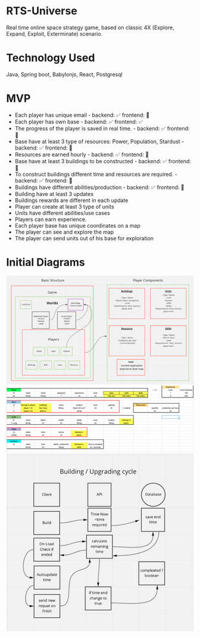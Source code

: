 # RTS-Universe

Real time online space strategy game, based on classic 4X (Explore, Expand, Exploit, Exterminate) scenario.

# Technology Used

Java, Spring boot, Babylonjs, React, Postgresql

# MVP

- Each player has unique email - backend: :white_check_mark: frontend: :black_square_button:
- Each player has own base - backend: :white_check_mark: frontend: :white_check_mark:
- The progress of the player is saved in real time. - backend: :white_check_mark: frontend: :black_square_button:
- Base have at least 3 type of resources: Power, Population, Stardust - backend: :white_check_mark: frontend: :black_square_button:
- Resources are earned hourly - backend: :white_check_mark: frontend: :black_square_button:
- Base have at least 3 buildings to be constructed - backend: :white_check_mark: frontend: :black_square_button:
- To construct buildings different time and resources are required. - backend: :white_check_mark: frontend: :black_square_button:
- Buildings have different abilities/production - backend: :white_check_mark: frontend: :black_square_button:
- Building have at least 3 updates
- Buildings rewards are different in each update
- Player can create at least 3 type of units
- Units have different abilities/use cases
- Players can earn experience.
- Each player base has unique coordinates on a map
- The player can see and explore the map
- The player can send units out of his base for exploration

# Initial Diagrams

![Game Structure](assets/Structure.png)
![Class Relations](assets/BasicRelations.png)
![Real Time Diagram](assets/RTSdiagram.png)
